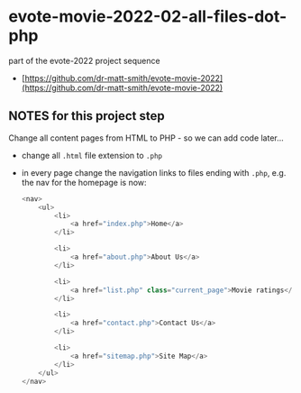 # evote-movie-2022-02-all-files-dot-php

part of the evote-2022 project sequence

- [https://github.com/dr-matt-smith/evote-movie-2022](https://github.com/dr-matt-smith/evote-movie-2022)


## NOTES for this project step

Change all content pages from HTML to PHP - so we can add code later...


- change all `.html` file extension to `.php`

- in every page change the navigation links to files ending with `.php`, e.g. the nav for the homepage is now:

  ```php
  <nav>
      <ul>
          <li>
              <a href="index.php">Home</a>
          </li>

          <li>
              <a href="about.php">About Us</a>
          </li>

          <li>
              <a href="list.php" class="current_page">Movie ratings</a>
          </li>

          <li>
              <a href="contact.php">Contact Us</a>
          </li>

          <li>
              <a href="sitemap.php">Site Map</a>
          </li>
      </ul>
  </nav>
  ```

